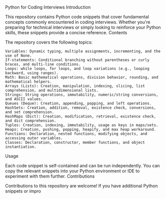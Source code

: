 
Python for Coding Interviews
Introduction

This repository contains Python code snippets that cover fundamental concepts commonly encountered in coding interviews. Whether you're preparing for technical interviews or simply looking to reinforce your Python skills, these snippets provide a concise reference.
Contents

The repository covers the following topics:

    Variables: Dynamic typing, multiple assignments, incrementing, and the use of None.
    If-statements: Conditional branching without parentheses or curly braces, and multi-line conditions.
    Loops: while loops, for loops, and loop variations (e.g., looping backward, using ranges).
    Math: Basic mathematical operations, division behavior, rounding, and mathematical helpers.
    Arrays (Lists): Creation, manipulation, indexing, slicing, list comprehension, and multidimensional lists.
    Strings: String operations, immutability, numeric/string conversions, and ASCII values.
    Queues (Deque): Creation, appending, popping, and left operations.
    HashSets: Creation, addition, removal, existence check, conversions, and set comprehension.
    HashMaps (Dict): Creation, modification, retrieval, existence check, and dict comprehension.
    Tuples: Creation, indexing, immutability, usage as keys in maps/sets.
    Heaps: Creation, pushing, popping, heapify, and max heap workaround.
    Functions: Declaration, nested functions, modifying objects, and accessing outer variables.
    Classes: Declaration, constructor, member functions, and object instantiation.

Usage

Each code snippet is self-contained and can be run independently. You can copy the relevant snippets into your Python environment or IDE to experiment with them further.
Contributions

Contributions to this repository are welcome! If you have additional Python snippets or impro
